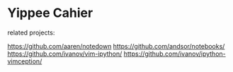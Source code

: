# Yippee Cahier

related projects:

https://github.com/aaren/notedown
https://github.com/andsor/notebooks/
https://github.com/ivanov/vim-ipython/
https://github.com/ivanov/ipython-vimception/


